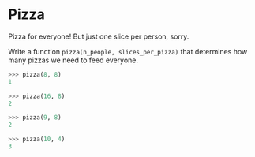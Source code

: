 # Pizza

Pizza for everyone!
But just one slice per person, sorry.

Write a function `pizza(n_people, slices_per_pizza)` that determines how many pizzas we need to feed everyone.


```python
>>> pizza(8, 8)
1

>>> pizza(16, 8)
2

>>> pizza(9, 8)
2

>>> pizza(10, 4)
3
```


